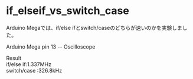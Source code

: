 # if_elseif_vs_switch_case  
Arduino Megaでは、if/else ifとswitch/caseのどちらが速いのかを実験しました。  
  
Arduino Mega pin 13 -- Oscilloscope  
  
Result  
if/else if:1.337MHz  
switch/case :326.8kHz
